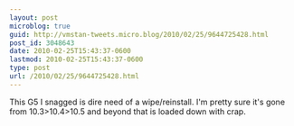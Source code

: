 ```yaml
---
layout: post
microblog: true
guid: http://vmstan-tweets.micro.blog/2010/02/25/9644725428.html
post_id: 3048643
date: 2010-02-25T15:43:37-0600
lastmod: 2010-02-25T15:43:37-0600
type: post
url: /2010/02/25/9644725428.html
---
```

This G5 I snagged is dire need of a wipe/reinstall. I'm pretty sure it's gone from 10.3&gt;10.4&gt;10.5 and beyond that is loaded down with crap.
